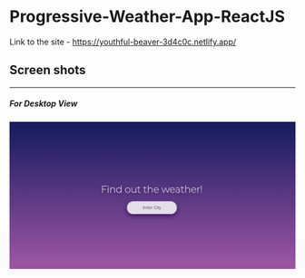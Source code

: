 # Progressive-Weather-App-ReactJS
Link to the site - https://youthful-beaver-3d4c0c.netlify.app/

<h2>Screen shots</h2><hr>
<h5>For Desktop View</h5>
<img src="screen-shots/desktop-1.png">

